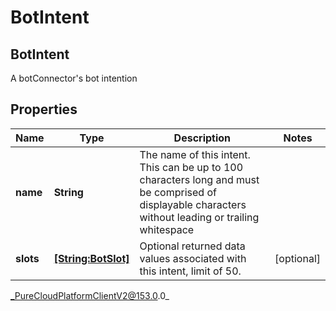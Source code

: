 # BotIntent

## BotIntent
A botConnector&#39;s bot intention

## Properties

|Name | Type | Description | Notes|
|------------ | ------------- | ------------- | -------------|
| **name** | **String** | The name of this intent.  This can be up to 100 characters long and must be comprised of displayable characters without leading or trailing whitespace | |
| **slots** | [**[String:BotSlot]**](BotSlot) | Optional returned data values associated with this intent, limit of 50. | [optional] |



_PureCloudPlatformClientV2@153.0.0_
